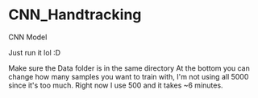 # CNN_Handtracking
CNN Model 

Just run it lol :D 

Make sure the Data folder is in the same directory
At the bottom you can change how many samples you want to train with, I'm not using all 5000
since it's too much. Right now I use 500 and it takes ~6 minutes. 
